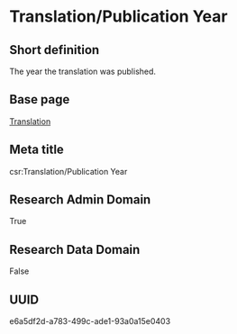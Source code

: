 # Translation/Publication Year
## Short definition
The year the translation was published.
## Base page
[Translation](../Objects/Translation.md)
## Meta title
csr:Translation/Publication Year
## Research Admin Domain
True
## Research Data Domain
False
## UUID
e6a5df2d-a783-499c-ade1-93a0a15e0403
